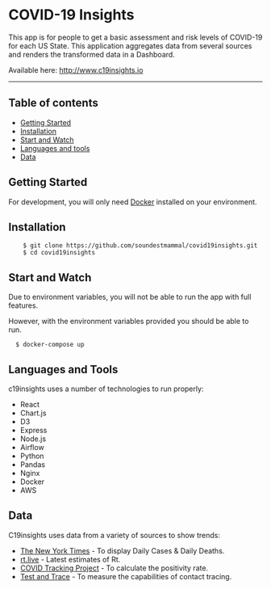 # COVID-19 Insights

This app is for people to get a basic assessment and risk levels of COVID-19 for each US State. This application aggregates data from several sources and renders the transformed data in a Dashboard.

Available here: http://www.c19insights.io

***
## Table of contents
- [Getting Started](#getting-started)
- [Installation](#installation)
- [Start and Watch](#start-and-watch)
- [Languages and tools](#languages-and-tools)
- [Data](#data)

## Getting Started
For development, you will only need [Docker](http://docker.com) installed on your environment.

## Installation

```
    $ git clone https://github.com/soundestmammal/covid19insights.git
    $ cd covid19insights
```

## Start and Watch

Due to environment variables, you will not be able to run the app with full features.

However, with the environment variables provided you should be able to run.

```
  $ docker-compose up
```

## Languages and Tools

c19insights uses a number of technologies to run properly:

* React
* Chart.js
* D3
* Express
* Node.js
* Airflow
* Python
* Pandas
* Nginx
* Docker
* AWS

## Data

C19insights uses data from a variety of sources to show trends:

* [The New York Times](https://developer.nytimes.com/) - To display Daily Cases & Daily Deaths.
* [rt.live](https://rt.live/) - Latest estimates of Rt.
* [COVID Tracking Project](https://covidtracking.com/data) - To calculate the positivity rate.
* [Test and Trace](https://testandtrace.com/) - To measure the capabilities of contact tracing.
